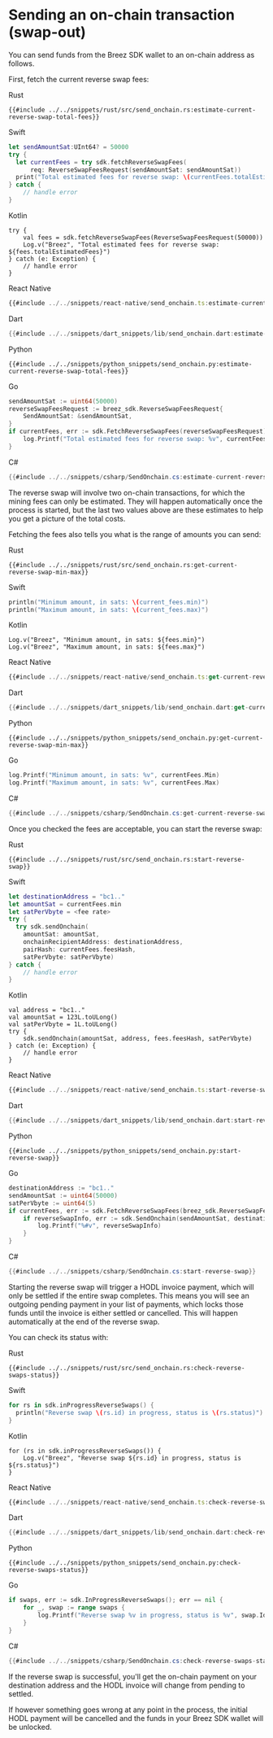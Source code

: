 # Sending an on-chain transaction (swap-out)

You can send funds from the Breez SDK wallet to an on-chain address as follows.

First, fetch the current reverse swap fees:

<custom-tabs category="lang">
<div slot="title">Rust</div>
<section>

```rust,ignore
{{#include ../../snippets/rust/src/send_onchain.rs:estimate-current-reverse-swap-total-fees}}
```
</section>

<div slot="title">Swift</div>
<section>

```swift
let sendAmountSat:UInt64? = 50000
try {
  let currentFees = try sdk.fetchReverseSwapFees(
      req: ReverseSwapFeesRequest(sendAmountSat: sendAmountSat))
  print("Total estimated fees for reverse swap: \(currentFees.totalEstimatedFees)")
} catch {
    // handle error
}
```
</section>

<div slot="title">Kotlin</div>
<section>

```kotlin,ignore
try {
    val fees = sdk.fetchReverseSwapFees(ReverseSwapFeesRequest(50000))
    Log.v("Breez", "Total estimated fees for reverse swap: ${fees.totalEstimatedFees}")
} catch (e: Exception) {
    // handle error
}
```
</section>

<div slot="title">React Native</div>
<section>

```typescript
{{#include ../../snippets/react-native/send_onchain.ts:estimate-current-reverse-swap-total-fees}}
```
</section>

<div slot="title">Dart</div>
<section>

```dart
{{#include ../../snippets/dart_snippets/lib/send_onchain.dart:estimate-current-reverse-swap-total-fees}}
```
</section>

<div slot="title">Python</div>
<section>

```python,ignore
{{#include ../../snippets/python_snippets/send_onchain.py:estimate-current-reverse-swap-total-fees}}
```
</section>

<div slot="title">Go</div>
<section>

```go
sendAmountSat := uint64(50000)
reverseSwapFeesRequest := breez_sdk.ReverseSwapFeesRequest{
    SendAmountSat: &sendAmountSat,
}
if currentFees, err := sdk.FetchReverseSwapFees(reverseSwapFeesRequest); err == nil {
    log.Printf("Total estimated fees for reverse swap: %v", currentFees.TotalEstimatedFees)
}
```
</section>

<div slot="title">C#</div>
<section>

```cs
{{#include ../../snippets/csharp/SendOnchain.cs:estimate-current-reverse-swap-total-fees}}
```
</section>
</custom-tabs>

The reverse swap will involve two on-chain transactions, for which the mining fees can only be estimated. They will happen
automatically once the process is started, but the last two values above are these estimates to help you get a picture
of the total costs.

Fetching the fees also tells you what is the range of amounts you can send:

<custom-tabs category="lang">
<div slot="title">Rust</div>
<section>

```rust,ignore
{{#include ../../snippets/rust/src/send_onchain.rs:get-current-reverse-swap-min-max}}
```
</section>

<div slot="title">Swift</div>
<section>

```swift
println("Minimum amount, in sats: \(current_fees.min)")
println("Maximum amount, in sats: \(current_fees.max)")
```
</section>

<div slot="title">Kotlin</div>
<section>

```kotlin,ignore
Log.v("Breez", "Minimum amount, in sats: ${fees.min}")
Log.v("Breez", "Maximum amount, in sats: ${fees.max}")
```
</section>

<div slot="title">React Native</div>
<section>

```typescript
{{#include ../../snippets/react-native/send_onchain.ts:get-current-reverse-swap-min-max}}
```
</section>

<div slot="title">Dart</div>
<section>

```dart
{{#include ../../snippets/dart_snippets/lib/send_onchain.dart:get-current-reverse-swap-min-max}}
```
</section>

<div slot="title">Python</div>
<section>

```python,ignore
{{#include ../../snippets/python_snippets/send_onchain.py:get-current-reverse-swap-min-max}}
```
</section>

<div slot="title">Go</div>
<section>

```go
log.Printf("Minimum amount, in sats: %v", currentFees.Min)
log.Printf("Maximum amount, in sats: %v", currentFees.Max)
```
</section>

<div slot="title">C#</div>
<section>

```cs
{{#include ../../snippets/csharp/SendOnchain.cs:get-current-reverse-swap-min-max}}
```
</section>
</custom-tabs>

Once you checked the fees are acceptable, you can start the reverse swap:

<custom-tabs category="lang">
<div slot="title">Rust</div>
<section>

```rust,ignore
{{#include ../../snippets/rust/src/send_onchain.rs:start-reverse-swap}}
```
</section>

<div slot="title">Swift</div>
<section>

```swift
let destinationAddress = "bc1.."
let amountSat = currentFees.min
let satPerVbyte = <fee rate>
try {
  try sdk.sendOnchain(
    amountSat: amountSat,
    onchainRecipientAddress: destinationAddress, 
    pairHash: currentFees.feesHash,
    satPerVbyte: satPerVbyte)
} catch {
    // handle error
}
```
</section>

<div slot="title">Kotlin</div>
<section>

```kotlin,ignore
val address = "bc1.."
val amountSat = 123L.toULong()
val satPerVbyte = 1L.toULong()
try {
    sdk.sendOnchain(amountSat, address, fees.feesHash, satPerVbyte)
} catch (e: Exception) {
    // handle error
}
```
</section>

<div slot="title">React Native</div>
<section>

```typescript
{{#include ../../snippets/react-native/send_onchain.ts:start-reverse-swap}}
```
</section>

<div slot="title">Dart</div>
<section>

```dart
{{#include ../../snippets/dart_snippets/lib/send_onchain.dart:start-reverse-swap}}
```
</section>

<div slot="title">Python</div>
<section>

```python,ignore
{{#include ../../snippets/python_snippets/send_onchain.py:start-reverse-swap}}
```
</section>

<div slot="title">Go</div>
<section>

```go
destinationAddress := "bc1.."
sendAmountSat := uint64(50000)
satPerVbyte := uint64(5)
if currentFees, err := sdk.FetchReverseSwapFees(breez_sdk.ReverseSwapFeesRequest{SendAmountSat: &sendAmountSat}); err == nil {
    if reverseSwapInfo, err := sdk.SendOnchain(sendAmountSat, destinationAddress, currentFees.FeesHash, satPerVbyte); err == nil {
        log.Printf("%#v", reverseSwapInfo)
    }
}
```
</section>

<div slot="title">C#</div>
<section>

```cs
{{#include ../../snippets/csharp/SendOnchain.cs:start-reverse-swap}}
```
</section>
</custom-tabs>

Starting the reverse swap will trigger a HODL invoice payment, which will only be settled if the entire swap completes.
This means you will see an outgoing pending payment in your list of payments, which locks those funds until the invoice
is either settled or cancelled. This will happen automatically at the end of the reverse swap.

You can check its status with:

<custom-tabs category="lang">
<div slot="title">Rust</div>
<section>

```rust,ignore
{{#include ../../snippets/rust/src/send_onchain.rs:check-reverse-swaps-status}}
```
</section>

<div slot="title">Swift</div>
<section>

```swift
for rs in sdk.inProgressReverseSwaps() {
  println("Reverse swap \(rs.id) in progress, status is \(rs.status)")
}
```
</section>

<div slot="title">Kotlin</div>
<section>

```kotlin,ignore
for (rs in sdk.inProgressReverseSwaps()) {
    Log.v("Breez", "Reverse swap ${rs.id} in progress, status is ${rs.status}")
}
```
</section>

<div slot="title">React Native</div>
<section>

```typescript
{{#include ../../snippets/react-native/send_onchain.ts:check-reverse-swaps-status}}
```
</section>

<div slot="title">Dart</div>
<section>

```dart
{{#include ../../snippets/dart_snippets/lib/send_onchain.dart:check-reverse-swaps-status}}
```
</section>

<div slot="title">Python</div>
<section>

```python,ignore
{{#include ../../snippets/python_snippets/send_onchain.py:check-reverse-swaps-status}}
```
</section>

<div slot="title">Go</div>
<section>

```go
if swaps, err := sdk.InProgressReverseSwaps(); err == nil {
    for _, swap := range swaps {
        log.Printf("Reverse swap %v in progress, status is %v", swap.Id, swap.Status)
    }
}
```
</section>

<div slot="title">C#</div>
<section>

```cs
{{#include ../../snippets/csharp/SendOnchain.cs:check-reverse-swaps-status}}
```
</section>
</custom-tabs>

If the reverse swap is successful, you'll get the on-chain payment on your destination address and the HODL invoice will
change from pending to settled.

If however something goes wrong at any point in the process, the initial HODL payment will be cancelled and the funds in
your Breez SDK wallet will be unlocked.